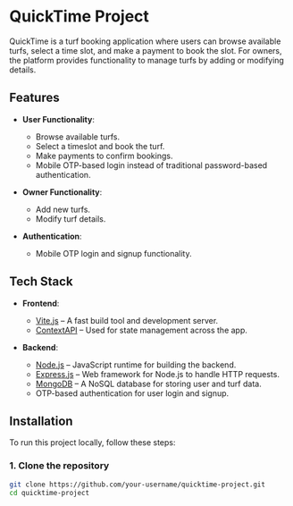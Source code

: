# QuickTime Project

QuickTime is a turf booking application where users can browse available turfs, select a time slot, and make a payment to book the slot. For owners, the platform provides functionality to manage turfs by adding or modifying details.

## Features

- **User Functionality**:
  - Browse available turfs.
  - Select a timeslot and book the turf.
  - Make payments to confirm bookings.
  - Mobile OTP-based login instead of traditional password-based authentication.

- **Owner Functionality**:
  - Add new turfs.
  - Modify turf details.
  
- **Authentication**:
  - Mobile OTP login and signup functionality.

## Tech Stack

- **Frontend**:
  - [Vite.js](https://vitejs.dev/) – A fast build tool and development server.
  - [ContextAPI](https://reactjs.org/docs/context.html) – Used for state management across the app.

- **Backend**:
  - [Node.js](https://nodejs.org/en/) – JavaScript runtime for building the backend.
  - [Express.js](https://expressjs.com/) – Web framework for Node.js to handle HTTP requests.
  - [MongoDB](https://www.mongodb.com/) – A NoSQL database for storing user and turf data.
  - OTP-based authentication for user login and signup.

## Installation

To run this project locally, follow these steps:

### 1. Clone the repository

```bash
git clone https://github.com/your-username/quicktime-project.git
cd quicktime-project
